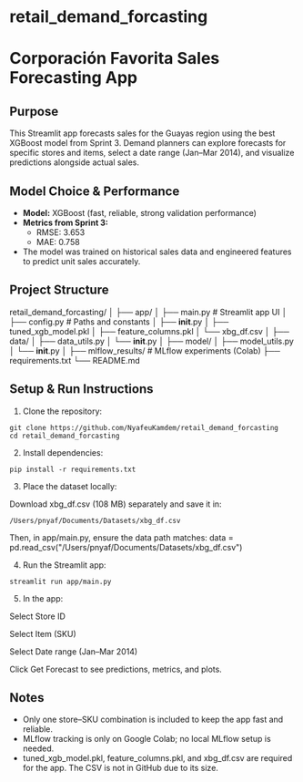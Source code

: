 # retail_demand_forcasting

# Corporación Favorita Sales Forecasting App

## Purpose
This Streamlit app forecasts sales for the Guayas region using the best XGBoost model from Sprint 3. Demand planners can explore forecasts for specific stores and items, select a date range (Jan–Mar 2014), and visualize predictions alongside actual sales.

## Model Choice & Performance
- **Model:** XGBoost (fast, reliable, strong validation performance)
- **Metrics from Sprint 3:**
  - RMSE: 3.653
  - MAE: 0.758
- The model was trained on historical sales data and engineered features to predict unit sales accurately.

## Project Structure
retail_demand_forcasting/
│
├── app/
│ ├── main.py # Streamlit app UI
│ ├── config.py # Paths and constants
│ ├── __init__.py
│ ├── tuned_xgb_model.pkl
│ ├── feature_columns.pkl
│ └── xbg_df.csv
│
├── data/
│ ├── data_utils.py
│ └── __init__.py
│
├── model/
│ ├── model_utils.py
│ └── __init__.py
│
├── mlflow_results/ # MLflow experiments (Colab)
├── requirements.txt
└── README.md


## Setup & Run Instructions
1. Clone the repository:

```
git clone https://github.com/NyafeuKamdem/retail_demand_forcasting
cd retail_demand_forcasting
```

2. Install dependencies:

```
pip install -r requirements.txt
```

3. Place the dataset locally:

Download xbg_df.csv (108 MB) separately and save it in:
````
/Users/pnyaf/Documents/Datasets/xbg_df.csv
````
Then, in app/main.py, ensure the data path matches:
data = pd.read_csv("/Users/pnyaf/Documents/Datasets/xbg_df.csv")


4. Run the Streamlit app:

```
streamlit run app/main.py
```


5. In the app:

Select Store ID

Select Item (SKU)

Select Date range (Jan–Mar 2014)

Click Get Forecast to see predictions, metrics, and plots.


## Notes
- Only one store–SKU combination is included to keep the app fast and reliable.  
- MLflow tracking is only on Google Colab; no local MLflow setup is needed.  
- tuned_xgb_model.pkl, feature_columns.pkl, and xbg_df.csv are required for the app. The CSV is not in GitHub due to its size.

